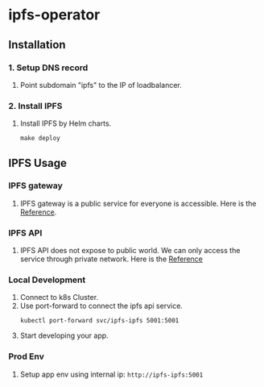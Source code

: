 # ipfs-operator
## Installation
### 1. Setup DNS record
1. Point subdomain "ipfs" to the IP of loadbalancer.
### 2. Install IPFS
1. Install IPFS by Helm charts.
    ```
    make deploy
    ```
## IPFS Usage
### IPFS gateway
1. IPFS gateway is a public service for everyone is accessible. Here is the [Reference](https://docs.ipfs.tech/reference/http/gateway/#trusted-vs-trustless).
### IPFS API
1. IPFS API does not expose to public world. We can only access the service through private network. Here is the [Reference](https://docs.ipfs.tech/reference/kubo/rpc/)
### Local Development
1. Connect to k8s Cluster.
2. Use port-forward to connect the ipfs api service.
   ```
   kubectl port-forward svc/ipfs-ipfs 5001:5001
   ```
3. Start developing your app.
### Prod Env
1. Setup app env using internal ip: `http://ipfs-ipfs:5001`
